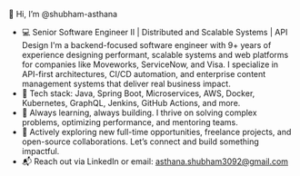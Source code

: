 👋 Hi, I’m @shubham-asthana
- 💻 Senior Software Engineer II | Distributed and Scalable Systems | API Design
  I'm a backend-focused software engineer with 9+ years of experience designing performant, scalable systems and web platforms for companies like Moveworks, ServiceNow, and Visa. I specialize in API-first architectures, CI/CD automation, and enterprise content management systems that deliver real business impact.
- 🔧 Tech stack: Java, Spring Boot, Microservices, AWS, Docker, Kubernetes, GraphQL, Jenkins, GitHub Actions, and more.
- 🌟 Always learning, always building. I thrive on solving complex problems, optimizing performance, and mentoring teams.
- 🚀 Actively exploring new full-time opportunities, freelance projects, and open-source collaborations. Let’s connect and build something impactful.
- 📬 Reach out via LinkedIn or email: asthana.shubham3092@gmail.com

<!---
shubham-asthana/shubham-asthana is a ✨ special ✨ repository because its `README.md` (this file) appears on your GitHub profile.
You can click the Preview link to take a look at your changes.
--->
